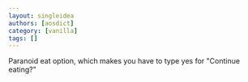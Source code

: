 ```yaml
---
layout: singleidea
authors: [aosdict]
category: [vanilla]
tags: []
---
```

Paranoid eat option, which makes you have to type yes for "Continue eating?"
